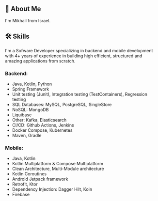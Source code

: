 

## 🚀 About Me
I'm Mikhail from Israel.


## 🛠 Skills
I'm a Sofware Developer specializing in backend and mobile development with 4+ years of experience in building high efficient, structured and amazing applications from scratch. 

### Backend:
- Java, Kotlin, Python
- Spring Framework
- Unit testing (Junit), Integration testing (TestContainers), Regression testing
- SQL Databases: MySQL, PostgreSQL, SingleStore
- NoSQL: MongoDB
- Liquibase
- Other: Kafka, Elasticsearch
- CI/CD: Github Actions, Jenkins
- Docker Compose, Kubernetes
- Maven, Gradle

### Mobile:
- Java, Kotlin
- Kotlin Multiplatform & Compose Multiplatform
- Clean Architecture, Multi-Module architecture
- Kotlin Coroutines
- Android Jetpack framework
- Retrofit, Ktor
- Dependency Injection: Dagger Hilt, Koin
- Firebase
